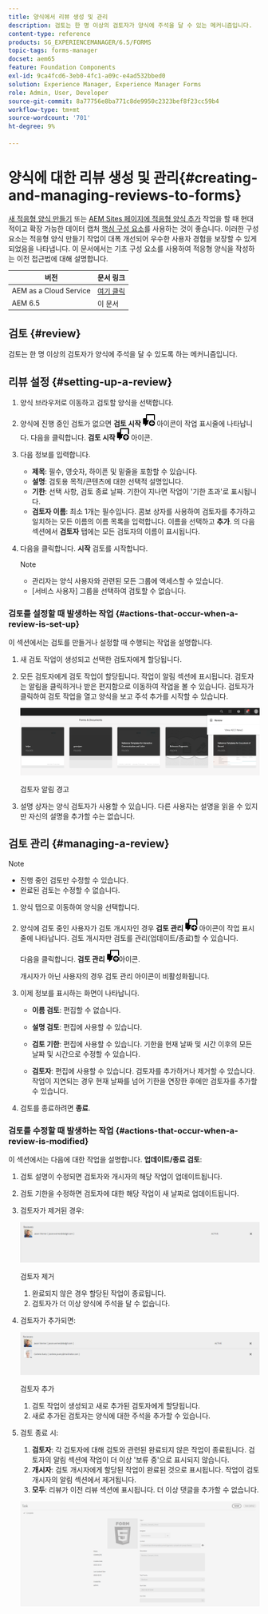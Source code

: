 ```yaml
---
title: 양식에서 리뷰 생성 및 관리
description: 검토는 한 명 이상의 검토자가 양식에 주석을 달 수 있는 메커니즘입니다.
content-type: reference
products: SG_EXPERIENCEMANAGER/6.5/FORMS
topic-tags: forms-manager
docset: aem65
feature: Foundation Components
exl-id: 9ca4fcd6-3eb0-4fc1-a09c-e4ad532bbed0
solution: Experience Manager, Experience Manager Forms
role: Admin, User, Developer
source-git-commit: 8a77756e8ba771c8de9950c2323bef8f23cc59b4
workflow-type: tm+mt
source-wordcount: '701'
ht-degree: 9%

---
```


# 양식에 대한 리뷰 생성 및 관리{#creating-and-managing-reviews-to-forms}

<span class="preview"> [새 적응형 양식 만들기](/help/forms/using/create-an-adaptive-form-core-components.md) 또는 [AEM Sites 페이지에 적응형 양식 추가](/help/forms/using/create-or-add-an-adaptive-form-to-aem-sites-page.md) 작업을 할 때 현대적이고 확장 가능한 데이터 캡처 [핵심 구성 요소](https://experienceleague.adobe.com/docs/experience-manager-core-components/using/adaptive-forms/introduction.html)를 사용하는 것이 좋습니다. 이러한 구성 요소는 적응형 양식 만들기 작업이 대폭 개선되어 우수한 사용자 경험을 보장할 수 있게 되었음을 나타냅니다. 이 문서에서는 기초 구성 요소를 사용하여 적응형 양식을 작성하는 이전 접근법에 대해 설명합니다. </span>

| 버전 | 문서 링크 |
| -------- | ---------------------------- |
| AEM as a Cloud Service | [여기 클릭](https://experienceleague.adobe.com/docs/experience-manager-cloud-service/content/forms/adaptive-forms-authoring/authoring-adaptive-forms-foundation-components/create-reviews-forms.html) |
| AEM 6.5 | 이 문서 |

## 검토 {#review}

검토는 한 명 이상의 검토자가 양식에 주석을 달 수 있도록 하는 메커니즘입니다.

## 리뷰 설정 {#setting-up-a-review}

1. 양식 브라우저로 이동하고 검토할 양식을 선택합니다.
1. 양식에 진행 중인 검토가 없으면 **검토 시작** ![aem6forms_review_chat_comment](assets/aem6forms_review_chat_comment.png) 아이콘이 작업 표시줄에 나타납니다. 다음을 클릭합니다. **검토 시작** ![aem6forms_review_chat_comment](assets/aem6forms_review_chat_comment.png) 아이콘.
1. 다음 정보를 입력합니다.

   * **제목**: 필수, 영숫자, 하이픈 및 밑줄을 포함할 수 있습니다.
   * **설명**: 검토용 목적/콘텐츠에 대한 선택적 설명입니다.
   * **기한**: 선택 사항, 검토 종료 날짜. 기한이 지나면 작업이 &#39;기한 초과&#39;로 표시됩니다.
   * **검토자 이름**: 최소 1개는 필수입니다. 콤보 상자를 사용하여 검토자를 추가하고 일치하는 모든 이름의 이름 목록을 입력합니다. 이름을 선택하고 **추가**. 의 다음 섹션에서 **검토자** 탭에는 모든 검토자의 이름이 표시됩니다.

1. 다음을 클릭합니다. **시작** 검토를 시작합니다.

   >[!NOTE]
   >
   >* 관리자는 양식 사용자와 관련된 모든 그룹에 액세스할 수 있습니다.
   >* [서비스 사용자] 그룹을 선택하여 검토할 수 없습니다.

### 검토를 설정할 때 발생하는 작업 {#actions-that-occur-when-a-review-is-set-up}

이 섹션에서는 검토를 만들거나 설정할 때 수행되는 작업을 설명합니다.

1. 새 검토 작업이 생성되고 선택한 검토자에게 할당됩니다.
1. 모든 검토자에게 검토 작업이 할당됩니다. 작업이 알림 섹션에 표시됩니다. 검토자는 알림을 클릭하거나 받은 편지함으로 이동하여 작업을 볼 수 있습니다. 검토자가 클릭하여 검토 작업을 열고 양식을 보고 주석 추가를 시작할 수 있습니다.

   ![검토자 알림 경고](assets/review-notification-img.png)

   검토자 알림 경고

1. 설명 상자는 양식 검토자가 사용할 수 있습니다. 다른 사용자는 설명을 읽을 수 있지만 자신의 설명을 추가할 수는 없습니다.

## 검토 관리 {#managing-a-review}

>[!NOTE]
>
>* 진행 중인 검토만 수정할 수 있습니다.
>* 완료된 검토는 수정할 수 없습니다.

1. 양식 탭으로 이동하여 양식을 선택합니다.

1. 양식에 검토 중인 사용자가 검토 개시자인 경우 **검토 관리** ![aem6forms_review_chat_comment](assets/aem6forms_review_chat_comment.png) 아이콘이 작업 표시줄에 나타납니다. 검토 개시자만 검토를 관리(업데이트/종료)할 수 있습니다.

   다음을 클릭합니다. **검토 관리** ![aem6forms_review_chat_comment](assets/aem6forms_review_chat_comment.png)아이콘.

   개시자가 아닌 사용자의 경우 검토 관리 아이콘이 비활성화됩니다.

1. 이제 정보를 표시하는 화면이 나타납니다.

   * **이름 검토**: 편집할 수 없습니다.

   * **설명 검토**: 편집에 사용할 수 있습니다.

   * **검토 기한**: 편집에 사용할 수 있습니다. 기한을 현재 날짜 및 시간 이후의 모든 날짜 및 시간으로 수정할 수 있습니다.

   * **검토자**: 편집에 사용할 수 있습니다. 검토자를 추가하거나 제거할 수 있습니다. 작업이 지연되는 경우 현재 날짜를 넘어 기한을 연장한 후에만 검토자를 추가할 수 있습니다.

1. 검토를 종료하려면 **종료**.

### 검토를 수정할 때 발생하는 작업 {#actions-that-occur-when-a-review-is-modified}

이 섹션에서는 다음에 대한 작업을 설명합니다. **업데이트/종료 검토**:

1. 검토 설명이 수정되면 검토자와 개시자의 해당 작업이 업데이트됩니다.
1. 검토 기한을 수정하면 검토자에 대한 해당 작업이 새 날짜로 업데이트됩니다.

1. 검토자가 제거된 경우:

   ![검토자 제거](assets/removeduser.png)

   검토자 제거

   1. 완료되지 않은 경우 할당된 작업이 종료됩니다.
   1. 검토자가 더 이상 양식에 주석을 달 수 없습니다.

1. 검토자가 추가되면:

   ![검토자 추가](assets/addedreviewer.png)

   검토자 추가

   1. 검토 작업이 생성되고 새로 추가된 검토자에게 할당됩니다.
   1. 새로 추가된 검토자는 양식에 대한 주석을 추가할 수 있습니다.

1. 검토 종료 시:

   1. **검토자**: 각 검토자에 대해 검토와 관련된 완료되지 않은 작업이 종료됩니다. 검토자의 알림 섹션에 작업이 더 이상 &#39;보류 중&#39;으로 표시되지 않습니다.
   1. **개시자**: 검토 개시자에게 할당된 작업이 완료된 것으로 표시됩니다. 작업이 검토 개시자의 알림 섹션에서 제거됩니다.
   1. **모두**: 리뷰가 이전 리뷰 섹션에 표시됩니다. 더 이상 댓글을 추가할 수 없습니다.

   ![검토 완료](assets/review-complete-imgg.png)
